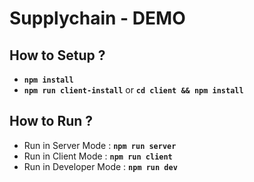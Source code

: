 # Supplychain - DEMO

## How to Setup ?
* **`npm install`**
* **`npm run client-install`** or **`cd client && npm install`**

## How to Run ?
* Run in Server Mode : **`npm run server`**
* Run in Client Mode : **`npm run client`**
* Run in Developer Mode : **`npm run dev`** 
